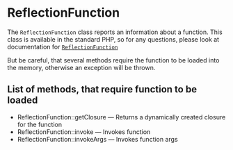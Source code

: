 ReflectionFunction
==============

The `ReflectionFunction` class reports an information about a function. This class is available in the standard PHP, so for any questions, please look at documentation for [`ReflectionFunction`][0]

But be careful, that several methods require the function to be loaded into the memory, otherwise an exception will be thrown.

List of methods, that require function to be loaded
---------

- ReflectionFunction::getClosure — Returns a dynamically created closure for the function
- ReflectionFunction::invoke — Invokes function
- ReflectionFunction::invokeArgs — Invokes function args

[0]: http://php.net/manual/en/class.reflectionfunction.php
